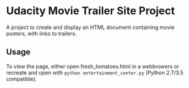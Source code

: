# Udacity Movie Trailer Site Project
A project to create and display an HTML document containing movie posters, with links to trailers.
## Usage
To view the page, either open fresh_tomatoes.html in a webbrowers or recreate and open with ```python entertainment_center.py``` (Python 2.7/3.5 compatible).
